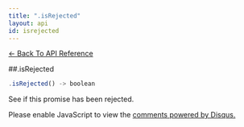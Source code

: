 ```yaml
---
title: ".isRejected"
layout: api
id: isrejected
---
```


[← Back To API Reference](/docs/api-reference.html)
<div class="api-code-section"><markdown>
##.isRejected

```js
.isRejected() -> boolean
```

See if this promise has been rejected.
</markdown></div>

<div id="disqus_thread"></div>
<script type="text/javascript">
    var disqus_title = ".isRejected";
    var disqus_shortname = "bluebirdjs";
    var disqus_identifier = "disqus-id-isrejected";
    
    (function() {
        var dsq = document.createElement("script"); dsq.type = "text/javascript"; dsq.async = true;
        dsq.src = "//" + disqus_shortname + ".disqus.com/embed.js";
        (document.getElementsByTagName("head")[0] || document.getElementsByTagName("body")[0]).appendChild(dsq);
    })();
</script>
<noscript>Please enable JavaScript to view the <a href="https://disqus.com/?ref_noscript" rel="nofollow">comments powered by Disqus.</a></noscript>